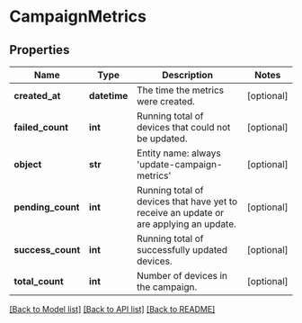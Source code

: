 # CampaignMetrics

## Properties
Name | Type | Description | Notes
------------ | ------------- | ------------- | -------------
**created_at** | **datetime** | The time the metrics were created. | [optional] 
**failed_count** | **int** | Running total of devices that could not be updated. | [optional] 
**object** | **str** | Entity name: always &#39;update-campaign-metrics&#39; | [optional] 
**pending_count** | **int** | Running total of devices that have yet to receive an update or are applying an update. | [optional] 
**success_count** | **int** | Running total of successfully updated devices. | [optional] 
**total_count** | **int** | Number of devices in the campaign. | [optional] 

[[Back to Model list]](../README.md#documentation-for-models) [[Back to API list]](../README.md#documentation-for-api-endpoints) [[Back to README]](../README.md)


